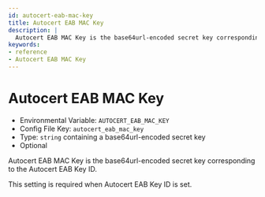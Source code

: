 ```yaml
---
id: autocert-eab-mac-key
title: Autocert EAB MAC Key
description: |
  Autocert EAB MAC Key is the base64url-encoded secret key corresponding to the Autocert EAB Key ID.
keywords:
- reference
- Autocert EAB MAC Key
---
```



# Autocert EAB MAC Key
- Environmental Variable: `AUTOCERT_EAB_MAC_KEY`
- Config File Key: `autocert_eab_mac_key`
- Type: `string` containing a base64url-encoded secret key
- Optional

Autocert EAB MAC Key is the base64url-encoded secret key corresponding to the Autocert EAB Key ID.

This setting is required when Autocert EAB Key ID is set.

